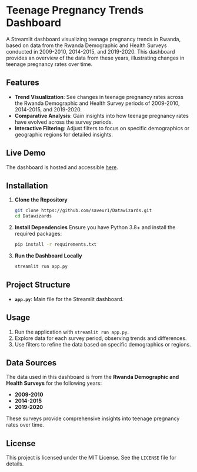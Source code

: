 # Teenage Pregnancy Trends Dashboard

A Streamlit dashboard visualizing teenage pregnancy trends in Rwanda, based on data from the Rwanda Demographic and Health Surveys conducted in 2009-2010, 2014-2015, and 2019-2020. This dashboard provides an overview of the data from these years, illustrating changes in teenage pregnancy rates over time.

## Features

- **Trend Visualization**: See changes in teenage pregnancy rates across the Rwanda Demographic and Health Survey periods of 2009-2010, 2014-2015, and 2019-2020.
- **Comparative Analysis**: Gain insights into how teenage pregnancy rates have evolved across the survey periods.
- **Interactive Filtering**: Adjust filters to focus on specific demographics or geographic regions for detailed insights.

## Live Demo

The dashboard is hosted and accessible [here](https://datawizards-nisr.streamlit.app).

## Installation

1. **Clone the Repository**

   ```bash
   git clone https://github.com/saveur1/Datawizards.git
   cd Datawizards
   ```
2. **Install Dependencies**
   Ensure you have Python 3.8+ and install the required packages:

   ```bash
   pip install -r requirements.txt
   ```
3. **Run the Dashboard Locally**

   ```bash
   streamlit run app.py
   ```

## Project Structure

- **`app.py`**: Main file for the Streamlit dashboard.

## Usage

1. Run the application with `streamlit run app.py`.
2. Explore data for each survey period, observing trends and differences.
3. Use filters to refine the data based on specific demographics or regions.

## Data Sources

The data used in this dashboard is from the **Rwanda Demographic and Health Surveys** for the following years:

- **2009-2010**
- **2014-2015**
- **2019-2020**

These surveys provide comprehensive insights into teenage pregnancy rates over time.

## License

This project is licensed under the MIT License. See the `LICENSE` file for details.
